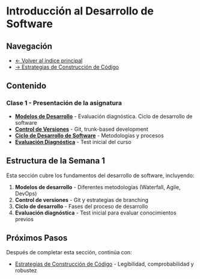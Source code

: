 # Introducción al Desarrollo de Software

## Navegación

- [← Volver al índice principal](../README.md)
- [→ Estrategias de Construcción de Código](../CodeConstructionStrategies/README.md)

## Contenido

### Clase 1 - Presentación de la asignatura

- **[Modelos de Desarrollo](DevelopmentModels.md)** - Evaluación diagnóstica. Ciclo de desarrollo de software
- **[Control de Versiones](VersionControl.md)** - Git, trunk-based development
- **[Ciclo de Desarrollo de Software](SoftwareDevelopmentCycle.md)** - Metodologías y procesos
- **[Evaluación Diagnóstica](diagnostictest.md)** - Test inicial del curso

## Estructura de la Semana 1

Esta sección cubre los fundamentos del desarrollo de software, incluyendo:

1. **Modelos de desarrollo** - Diferentes metodologías (Waterfall, Agile, DevOps)
2. **Control de versiones** - Git y estrategias de branching
3. **Ciclo de desarrollo** - Fases del proceso de desarrollo
4. **Evaluación diagnóstica** - Test inicial para evaluar conocimientos previos

## Próximos Pasos

Después de completar esta sección, continúa con:
- [Estrategias de Construcción de Código](../CodeConstructionStrategies/README.md) - Legibilidad, comprobabilidad y robustez
